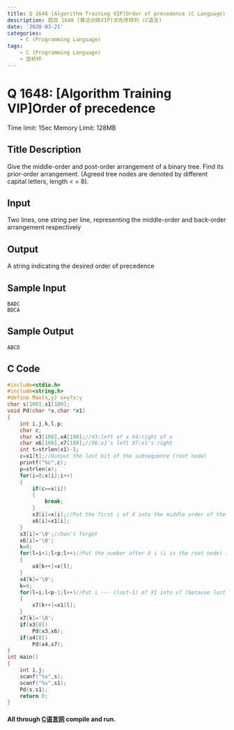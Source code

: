 ```yaml
---
title: Q 1648 [Algorithm Training VIP]Order of precedence (C Language)
description: 题目 1648 [算法训练VIP]求先序排列 (C语言)
date: '2020-03-21'
categories:
    - C (Programming Language)
tags:
    - C (Programming Language)
    - 蓝桥杯
---
```


# Q 1648: [Algorithm Training VIP]Order of precedence
Time limit: 1Sec Memory Limit: 128MB
## Title Description
Give the middle-order and post-order arrangement of a binary tree. Find its prior-order arrangement. (Agreed tree nodes are denoted by different capital letters, length < = 8).
## Input
Two lines, one string per line, representing the middle-order and back-order arrangement respectively 
## Output
A string indicating the desired order of precedence 
## Sample Input
```
BADC 
BDCA 
```
## Sample Output
```
ABCD
```
## C Code
```c
#include<stdio.h>
#include<string.h>
#define Max(x,y) x>y?x:y 
char s[100],s1[100];
void Pd(char *x,char *x1)
{
    int i,j,k,l,p;
    char c;
    char x3[100],x4[100];//X3:left of x X4:right of x 
    char x6[100],x7[100];//X6:x1's left X7:x1's right 
    int t=strlen(x1)-1;
    c=x1[t];//Output the last bit of the subsequence (root node)
    printf("%c",c);
    p=strlen(x);
    for(i=0;x[i];i++)
    {    
        if(c==x[i])
        {
            break;
        } 
        x3[i]=x[i];//Put the first i of X into the middle order of the left node The first i of X1 into the middle order of the right node 
        x6[i]=x1[i];
    }
    x3[i]='\0';//Don't forget 
    x6[i]='\0';
    k=0;
    for(l=i+1;l<p;l++)//Put the number after X i (i is the root node) into x4 
    {
        x4[k++]=x[l];
    } 
    x4[k]='\0';
    k=0;
    for(l=i;l<p-1;l++)//Put i --- (last-1) of X1 into x7 (because last is the root node) 
    {
        x7[k++]=x1[l];
    }
    x7[k]='\0';
    if(x3[0])
        Pd(x3,x6);
    if(x4[0])
        Pd(x4,x7);
}
int main()
{
    int i,j;
    scanf("%s",s);
    scanf("%s",s1);
    Pd(s,s1);
    return 0;
}
```
#### All through [C语言网](https://www.dotcpp.com/) compile and run.